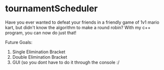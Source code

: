 # tournamentScheduler

Have you ever wanted to defeat your friends in a friendly game of 1v1 mario kart, but didn't know the algorithm to make a round robin? 
With my c++ program, you can now do just that! 

Future Goals: 
1. Single Elimination Bracket
2. Double Elimination Bracket 
3. GUI (so you dont have to do it through the console :/ 
